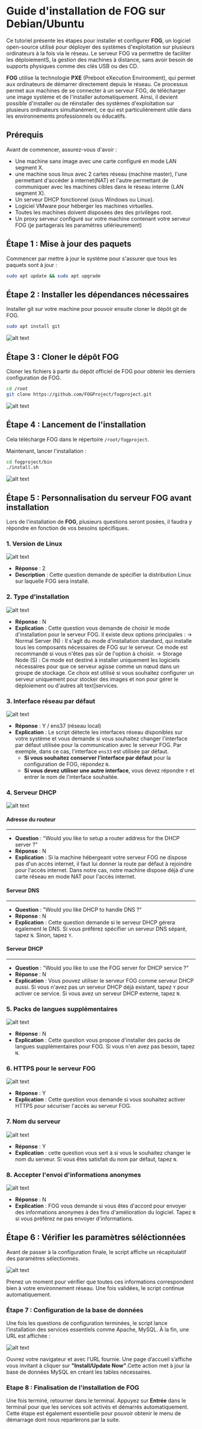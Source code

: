 # Guide d'installation de FOG sur Debian/Ubuntu

Ce tutoriel présente les étapes pour installer et configurer **FOG**, un logiciel open-source utilisé pour déployer des systèmes d'exploitation sur plusieurs ordinateurs à la fois via le réseau. Le serveur FOG va permettre de faciliter les déploiementS, la gestion des machines à distance, sans avoir besoin de supports physiques comme des clés USB ou des CD.

**FOG** utilise la technologie **PXE** (Preboot eXecution Environment), qui permet aux ordinateurs de démarrer directement depuis le réseau. Ce processus permet aux machines de se connecter à un serveur FOG, de télécharger une image système et de l'installer automatiquement. Ainsi, il devient possible d'installer ou de réinstaller des systèmes d'exploitation sur plusieurs ordinateurs simultanément, ce qui est particulièrement utile dans les environnements professionnels ou éducatifs.


## Prérequis

Avant de commencer, assurez-vous d'avoir :

- Une machine sans image avec une carte configuré en mode LAN segment X.
- une machine sous linux avec 2 cartes réseau (machine master), l'une permettant d'accéder à internet(NAT) et l'autre permettant de communiquer avec les machines cibles dans le réseau interne (LAN segment X).
- Un serveur DHCP fonctionnel (sous Windows ou Linux).
- Logiciel VMware pour héberger les machines virtuelles.
- Toutes les machines doivent disposées des des privilèges root.
- Un proxy serveur configuré sur votre machine contenant votre serveur FOG (je partagerais les paramètres utlérieurement)


## Étape 1 : Mise à jour des paquets

Commencer par mettre à jour le système pour s'assurer que tous les paquets sont à jour :

```bash
sudo apt update && sudo apt upgrade 
```

## Étape 2 : Installer les dépendances nécessaires

Installer git sur votre machine pour pouvoir ensuite cloner le dépôt git de FOG.

```bash
sudo apt install git
```
![alt text](img/install_git.png)


## Étape 3 : Cloner le dépôt FOG 


Cloner les fichiers à partir du dépôt officiel de FOG pour obtenir les derniers configuration de FOG.

```bash
cd /root
git clone https://github.com/FOGProject/fogproject.git
```
![alt text](img/lancement_install.png)

## Étape 4 : Lancement de l'installation

Cela télécharge FOG dans le répertoire `/root/fogproject`.

Maintenant, lancer l'installation : 

```bash
cd fogproject/bin
./install.sh
```
![alt text](img/clone_git.png)


## Étape 5 : Personnalisation du serveur FOG avant installation 

Lors de l'installation de **FOG**, plusieurs questions seront posées, il faudra y répondre en fonction de vos besoins spécifiques.

### **1. Version de Linux**

![alt text](/img/OS_question.png)

- **Réponse** : 2
- **Description** : Cette question demande de spécifier la distribution Linux sur laquelle FOG sera installé. 



### 2. **Type d'installation**

![alt text](img/type_install_question.png)

- **Réponse** : N
- **Explication** :  Cette question vous demande de choisir le mode d'installation pour le serveur FOG. Il existe deux options principales :
        -> Normal Server (N) : Il s'agit du mode d'installation standard, qui installe tous les composants nécessaires de FOG sur le serveur. Ce mode est recommandé si vous n'êtes pas sûr de l'option à choisir.
        -> Storage Node (S) : Ce mode est destiné à installer uniquement les logiciels nécessaires pour que ce serveur agisse comme un nœud dans un groupe de stockage. Ce choix est utilisé si vous souhaitez configurer un serveur uniquement pour stocker des images et non pour gérer le déploiement ou d'autres alt text]services.




### 3. **Interface réseau par défaut**

![alt text](img/interface_reseau.png)

- **Réponse** : Y / ens37 (réseau local)
- **Explication** : Le script détecte les interfaces réseau disponibles sur votre système et vous demande si vous souhaitez changer l'interface par défaut utilisée pour la communication avec le serveur FOG. Par exemple, dans ce cas, l'interface `ens33` est utilisée par défaut.
  - **Si vous souhaitez conserver l'interface par défaut** pour la configuration de FOG, répondez `N`.
  - **Si vous devez utiliser une autre interface**, vous devez répondre `Y` et entrer le nom de l'interface souhaitée.



### 4. **Serveur DHCP**
![alt text](img/dhcp.png)

#### **Adresse du routeur**
---
- **Question** : "Would you like to setup a router address for the DHCP server ?"
- **Réponse** : N
- **Explication** : Si la machine hébergeant votre serveur FOG ne dispose pas d'un accès internet, il faut lui donner la route par défaut à rejoindre pour l'accès internet. Dans notre cas, notre machine dispose déjà d'une carte réseau en mode NAT pour l'accès internet.


#### **Serveur DNS**
-------
- **Question** : "Would you like DHCP to handle DNS ?"
- **Réponse** : N
- **Explication** : Cette question demande si le serveur DHCP gérera également le DNS. Si vous préférez spécifier un serveur DNS séparé, tapez `N`. Sinon, tapez `Y`.


#### **Serveur DHCP**
------
- **Question** : "Would you like to use the FOG server for DHCP service ?"
- **Réponse** : N
- **Explication** : Vous pouvez utiliser le serveur FOG comme serveur DHCP aussi. Si vous n'avez pas un serveur DHCP déjà existant, tapez `Y` pour activer ce service. Si vous avez un serveur DHCP externe, tapez `N`.

### 5. **Packs de langues supplémentaires**

![alt text](img/langage.png)

- **Réponse** : N
- **Explication** : Cette question vous propose d'installer des packs de langues supplémentaires pour FOG. Si vous n'en avez pas besoin, tapez `N`.

### 6. **HTTPS pour le serveur FOG**

![alt text](img/https.png)

- **Réponse** : Y
- **Explication** : Cette question vous demande si vous souhaitez activer HTTPS pour sécuriser l'accès au serveur FOG. 

### 7. **Nom du serveur**

![alt text](img/name_server.png)

- **Réponse** : Y
- **Explication** : cette question vous sert à si vous le souhaitez changer le nom du serveur. Si vous êtes satisfait du nom par défaut, tapez `N`.

### 8. **Accepter l'envoi d'informations anonymes**

![alt text](img/envoie_donnees.png)

- **Réponse** : N
- **Explication** : FOG vous demande si vous êtes d'accord pour envoyer des informations anonymes à des fins d'amélioration du logiciel. Tapez `N` si vous préférez ne pas envoyer d'informations.

## Étape 6 : Vérifier les paramètres séléctionnées

Avant de passer à la configuration finale, le script affiche un récapitulatif des paramètres sélectionnés.

![alt text](img/recap.png)

Prenez un moment pour vérifier que toutes ces informations correspondent bien à votre environnement réseau. Une fois validées, le script continue automatiquement.

### Étape 7 : Configuration de la base de données

Une fois les questions de configuration terminées, le script lance l’installation des services essentiels comme Apache, MySQL. À la fin, une URL est affichée :

![alt text](<img/update _database.png>)

Ouvrez votre navigateur et avec l’URL fournie. Une page d’accueil s’affiche vous invitant à cliquer sur **"Install/Update Now"**.Cette action met à jour  la base de données MySQL en créant les tables nécessaires.

### Etape 8 : Finalisation de l'installation de FOG

Une fois terminé, retourner dans le terminal. Appuyez sur **Entrée** dans le terminal pour que les services soit activés et démarrés automatiquement. Cette étape est également essentielle pour pouvoir obtenir le menu de démarrage dont nous reparlerons par la suite. 


